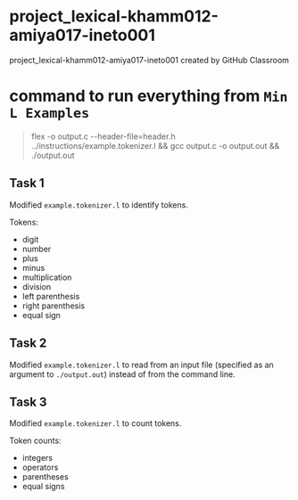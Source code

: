 # project_lexical-khamm012-amiya017-ineto001
project_lexical-khamm012-amiya017-ineto001 created by GitHub Classroom

# command to run everything from `Min L Examples`
> flex -o output.c --header-file=header.h ../instructions/example.tokenizer.l && gcc output.c -o output.out && ./output.out

## Task 1 
Modified `example.tokenizer.l` to identify tokens.

Tokens:
- digit
- number 
- plus
- minus
- multiplication
- division
- left parenthesis
- right parenthesis
- equal sign

## Task 2 
Modified `example.tokenizer.l` to read from an input file (specified as an argument to `./output.out`) instead of from the command line.

## Task 3
Modified `example.tokenizer.l` to count tokens.

Token counts: 
- integers
- operators
- parentheses
- equal signs
